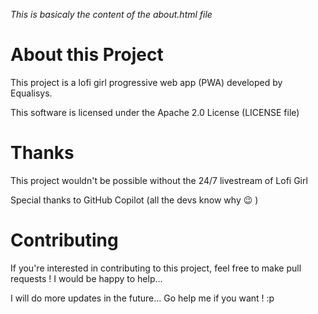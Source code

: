*This is basicaly the content of the about.html file*

# About this Project
This project is a lofi girl progressive web app (PWA) developed by Equalisys.

This software is licensed under the Apache 2.0 License (LICENSE file)

# Thanks
This project wouldn't be possible without the 24/7 livestream of Lofi Girl

Special thanks to GitHub Copilot (all the devs know why 😉 )

# Contributing
If you're interested in contributing to this project, feel free to make pull requests ! I would be happy to help...

I will do more updates in the future... Go help me if you want ! :p
